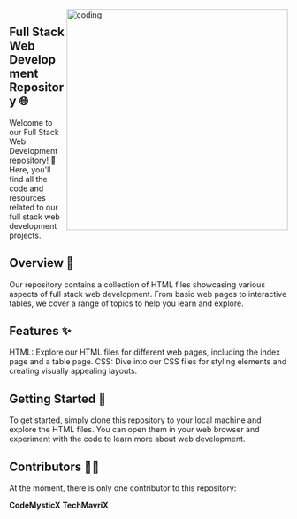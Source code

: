 <img align="right" alt="coding" width="400" src="https://cdn3d.iconscout.com/3d/premium/thumb/sql-developer-8190885-6594638.png">

## Full Stack Web Development Repository 🌐
Welcome to our Full Stack Web Development repository! 🚀 Here, you'll find all the code and resources related to our full stack web development projects.

## Overview 📝
Our repository contains a collection of HTML files showcasing various aspects of full stack web development. From basic web pages to interactive tables, we cover a range of topics to help you learn and explore.

## Features ✨
HTML: Explore our HTML files for different web pages, including the index page and a table page.
CSS: Dive into our CSS files for styling elements and creating visually appealing layouts.

## Getting Started 🚀
To get started, simply clone this repository to your local machine and explore the HTML files. You can open them in your web browser and experiment with the code to learn more about web development.

## Contributors 👨‍💻
At the moment, there is only one contributor to this repository:

**CodeMysticX**
**TechMavriX**

